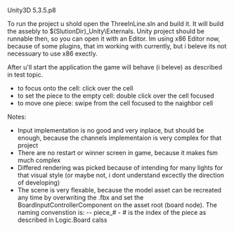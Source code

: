 Unity3D 5.3.5.p8

  To run the project u shold open the ThreeInLine.sln and build it.
It will build the assebly to  $(SlutionDir)_Unity\Externals.  Unity
project should be runnable then, so you can open it with an Editor.
Im using x86 Editor now, because of some plugins, that im working
with currently, but i beleve its not necessuary to use x86 exectly.

After u'll start the application the game will behave (i beleve) as
described in test topic.

- to focus onto the cell: click over the cell
- to set the piece to the empty cell: double click over the cell focused
- to move one piece: swipe from the cell focused to the naighbor cell

Notes:
- Input implementation is no good and very inplace, but should be
enough, because the channels implementaion is very complex for that
project
- There are no restart or winner screen in game, because it makes fsm
much complex
- Differed rendering was picked because of intending for many lights
for that visual style (or maybe not, i dont understand excectly the
direction of developing)
- The scene is very flexable, because the model asset can be recreated
any time by overwriting the .fbx and set the BoardInputControllerComponent
on the asset root (board node). The naming convenstion is:
	-- piece_# - # is the index of the piece as described in Logic.Board
	calss